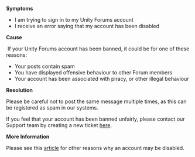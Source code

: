 
        

**Symptoms** 

*   I am trying to sign in to my Unity Forums account
*   I receive an error saying that my account has been disabled

**Cause** 

 If your Unity Forums account has been banned, it could be for one of these reasons:

*   Your posts contain spam
*   You have displayed offensive behaviour to other Forum members
*   Your account has been associated with piracy, or other illegal behaviour

**Resolution** 

Please be careful not to post the same message multiple times, as this can be registered as spam in our systems.

If you feel that your account has been banned unfairly, please contact our Support team by creating a new ticket [here](/hc/en-us/requests/new).

**More Information** 

Please see this [article](/hc/admin/articles/205057499-Why-is-my-account-disabled-/edit) for other reasons why an account may be disabled.


      